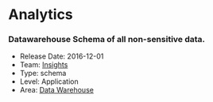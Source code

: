 # Analytics
### Datawarehouse Schema of all non-sensitive data.
* Release Date: 2016-12-01
* Team: [Insights](../teams/insights.md)
* Type: schema
* Level: Application
* Area: [Data Warehouse](areas/data-warehouse.png)
